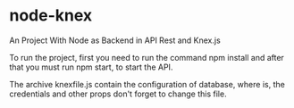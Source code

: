 # node-knex
An Project With Node as Backend in API Rest and Knex.js

To run the project, first you need to run the command npm install and after that you must run npm start, to start the API.

The archive knexfile.js contain the configuration of database, where is, the credentials and other props don't forget to change this file.
